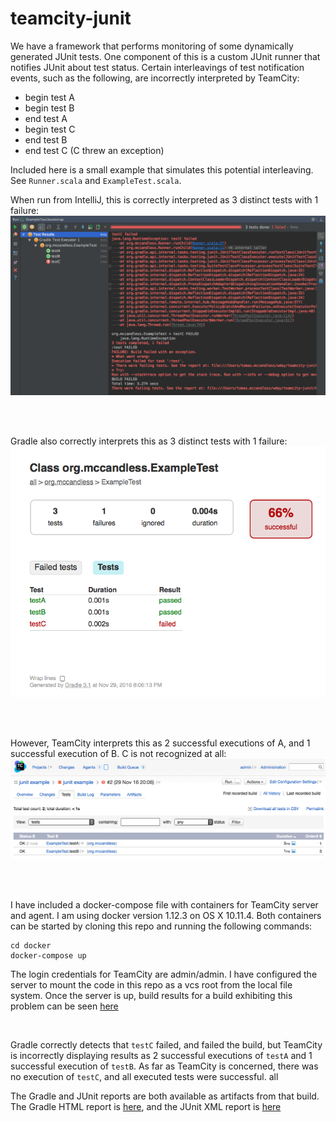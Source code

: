 # teamcity-junit
We have a framework that performs monitoring of some dynamically generated JUnit tests. One component of this is a custom JUnit runner
that notifies JUnit about test status. Certain interleavings of test notification events, such as the following, are incorrectly
interpreted by TeamCity:

- begin test A
- begin test B
- end test A
- begin test C
- end test B
- end test C (C threw an exception)

Included here is a small example that simulates this potential interleaving. See `Runner.scala` and `ExampleTest.scala`.

When run from IntelliJ, this is correctly interpreted as 3 distinct tests with 1 failure:
![intellij](screenshots/intellij.png)

<br><br>

Gradle also correctly interprets this as 3 distinct tests with 1 failure:
![gradle](screenshots/gradle.png)

<br><br>

However, TeamCity interprets this as 2 successful executions of A, and 1 successful execution of B. C is not recognized at all:
![teamcity](screenshots/teamcity.png)

<br><br>

I have included a docker-compose file with containers for TeamCity server and agent. I am using docker version 1.12.3 on OS X 10.11.4.
Both containers can be started by cloning this repo
and running the following commands:
```
cd docker
docker-compose up
```
The login credentials for TeamCity are admin/admin. I have configured the server to mount the code in this repo as a vcs root from the
local file system. Once the server is up, build results for a build exhibiting this problem can be seen
[here](http://localhost:8111/viewLog.html?buildId=2&tab=buildResultsDiv&buildTypeId=JunitExample_JunitExample)

<br>


Gradle correctly detects that `testC` failed, and failed the build, but TeamCity is incorrectly displaying results as 2 successful 
executions of `testA` and 1 successful execution of `testB`. As far as TeamCity is concerned, there was no execution of `testC`, 
and all executed tests were successful.
all 

The Gradle and JUnit reports are both available as artifacts from that build. The Gradle HTML report is 
[here](http://localhost:8111/repository/download/JunitExample_JunitExample/2:id/build/reports/tests/test/index.html), and 
the JUnit XML report is 
[here](http://localhost:8111/repository/download/JunitExample_JunitExample/2:id/build/test-results/test/TEST-org.mccandless.ExampleTest.xml)
